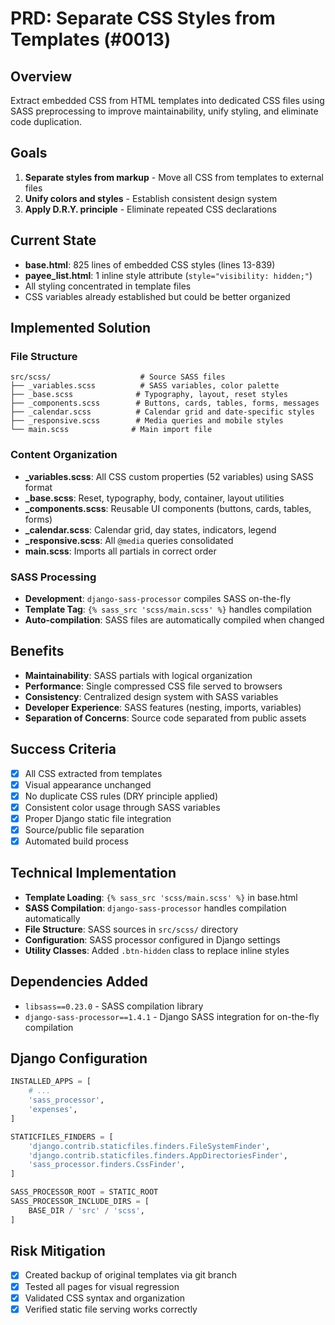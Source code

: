 # PRD: Separate CSS Styles from Templates (#0013)

## Overview

Extract embedded CSS from HTML templates into dedicated CSS files using SASS preprocessing to improve maintainability, unify styling, and eliminate code duplication.

## Goals

1. **Separate styles from markup** - Move all CSS from templates to external files
2. **Unify colors and styles** - Establish consistent design system
3. **Apply D.R.Y. principle** - Eliminate repeated CSS declarations

## Current State

- **base.html**: 825 lines of embedded CSS styles (lines 13-839)
- **payee_list.html**: 1 inline style attribute (`style="visibility: hidden;"`)
- All styling concentrated in template files
- CSS variables already established but could be better organized

## Implemented Solution

### File Structure

```text
src/scss/                    # Source SASS files
├── _variables.scss          # SASS variables, color palette
├── _base.scss              # Typography, layout, reset styles  
├── _components.scss        # Buttons, cards, tables, forms, messages
├── _calendar.scss          # Calendar grid and date-specific styles
├── _responsive.scss        # Media queries and mobile styles
└── main.scss              # Main import file
```

### Content Organization

- **_variables.scss**: All CSS custom properties (52 variables) using SASS format
- **_base.scss**: Reset, typography, body, container, layout utilities
- **_components.scss**: Reusable UI components (buttons, cards, tables, forms)
- **_calendar.scss**: Calendar grid, day states, indicators, legend
- **_responsive.scss**: All `@media` queries consolidated
- **main.scss**: Imports all partials in correct order

### SASS Processing

- **Development**: `django-sass-processor` compiles SASS on-the-fly
- **Template Tag**: `{% sass_src 'scss/main.scss' %}` handles compilation
- **Auto-compilation**: SASS files are automatically compiled when changed

## Benefits

- **Maintainability**: SASS partials with logical organization
- **Performance**: Single compressed CSS file served to browsers
- **Consistency**: Centralized design system with SASS variables
- **Developer Experience**: SASS features (nesting, imports, variables)
- **Separation of Concerns**: Source code separated from public assets

## Success Criteria

- [x] All CSS extracted from templates
- [x] Visual appearance unchanged
- [x] No duplicate CSS rules (DRY principle applied)
- [x] Consistent color usage through SASS variables
- [x] Proper Django static file integration
- [x] Source/public file separation
- [x] Automated build process

## Technical Implementation

- **Template Loading**: `{% sass_src 'scss/main.scss' %}` in base.html
- **SASS Compilation**: `django-sass-processor` handles compilation automatically
- **File Structure**: SASS sources in `src/scss/` directory
- **Configuration**: SASS processor configured in Django settings
- **Utility Classes**: Added `.btn-hidden` class to replace inline styles

## Dependencies Added

- `libsass==0.23.0` - SASS compilation library
- `django-sass-processor==1.4.1` - Django SASS integration for on-the-fly compilation

## Django Configuration

```python
INSTALLED_APPS = [
    # ...
    'sass_processor',
    'expenses',
]

STATICFILES_FINDERS = [
    'django.contrib.staticfiles.finders.FileSystemFinder',
    'django.contrib.staticfiles.finders.AppDirectoriesFinder',
    'sass_processor.finders.CssFinder',
]

SASS_PROCESSOR_ROOT = STATIC_ROOT
SASS_PROCESSOR_INCLUDE_DIRS = [
    BASE_DIR / 'src' / 'scss',
]
```

## Risk Mitigation

- [x] Created backup of original templates via git branch
- [x] Tested all pages for visual regression
- [x] Validated CSS syntax and organization
- [x] Verified static file serving works correctly

